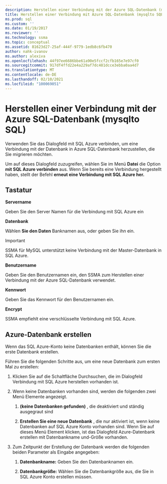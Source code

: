 ```yaml
---
description: Herstellen einer Verbindung mit der Azure SQL-Datenbank (mysqlto SQL)
title: Herstellen einer Verbindung mit Azure SQL-Datenbank (mysqlto SQL) | Microsoft-Dokumentation
ms.prod: sql
ms.custom: ''
ms.date: 01/19/2017
ms.reviewer: ''
ms.technology: ssma
ms.topic: conceptual
ms.assetid: 81623d27-25af-444f-9779-1edb8c6fb470
author: nahk-ivanov
ms.author: alexiva
ms.openlocfilehash: 44f97ee6686bbe61a90e5fccf2cfb165e7e97cf0
ms.sourcegitcommit: 917df4ffd22e4a229af7dc481dcce3ebba0aa4d7
ms.translationtype: MT
ms.contentlocale: de-DE
ms.lasthandoff: 02/10/2021
ms.locfileid: "100069051"
---
```

# <a name="connect-to-azure-sql-database-mysqltosql"></a>Herstellen einer Verbindung mit der Azure SQL-Datenbank (mysqlto SQL)
Verwenden Sie das Dialogfeld mit SQL Azure verbinden, um eine Verbindung mit der Datenbank in Azure SQL-Datenbank herzustellen, die Sie migrieren möchten.  
  
Um auf dieses Dialogfeld zuzugreifen, wählen Sie im Menü **Datei** die Option **mit SQL Azure verbinden** aus. Wenn Sie bereits eine Verbindung hergestellt haben, stellt der Befehl **erneut eine Verbindung mit SQL Azure her.**  
  
## <a name="options"></a>Tastatur  
**Servername**  
  
Geben Sie den Server Namen für die Verbindung mit SQL Azure ein  
  
**Datenbank**  
  
Wählen **Sie den Daten** Banknamen aus, oder geben Sie ihn ein.  
  
> [!IMPORTANT]  
> SSMA für MySQL unterstützt keine Verbindung mit der Master-Datenbank in SQL Azure.  
  
**Benutzername**  
  
Geben Sie den Benutzernamen ein, den SSMA zum Herstellen einer Verbindung mit der Azure SQL-Datenbank verwendet.  
  
**Kennwort**  
  
Geben Sie das Kennwort für den Benutzernamen ein.  
  
**Encrypt**  
  
SSMA empfiehlt eine verschlüsselte Verbindung mit SQL Azure.  
  
## <a name="create-azure-database"></a>Azure-Datenbank erstellen  
Wenn das SQL Azure-Konto keine Datenbanken enthält, können Sie die erste Datenbank erstellen.  
  
Führen Sie die folgenden Schritte aus, um eine neue Datenbank zum ersten Mal zu erstellen:  
  
1.  Klicken Sie auf die Schaltfläche Durchsuchen, die im Dialogfeld Verbindung mit SQL Azure herstellen vorhanden ist.  
  
2.  Wenn keine Datenbanken vorhanden sind, werden die folgenden zwei Menü Elemente angezeigt.  
  
    1.  **(keine Datenbanken gefunden)** , die deaktiviert und ständig ausgegraut sind  
  
    2.  **Erstellen Sie eine neue Datenbank** , die nur aktiviert ist, wenn keine Datenbanken auf SQL Azure Konto vorhanden sind. Wenn Sie auf dieses Menü Element klicken, ist das Dialogfeld Azure-Datenbank erstellen mit Datenbankname und-Größe vorhanden.  
  
3.  Zum Zeitpunkt der Erstellung der Datenbank werden die folgenden beiden Parameter als Eingabe angegeben:  
  
    1.  **Datenbankname:** Geben Sie den Datenbanknamen ein.  
  
    2.  **Datenbankgröße:** Wählen Sie die Datenbankgröße aus, die Sie in SQL Azure Konto erstellen müssen.  
  
